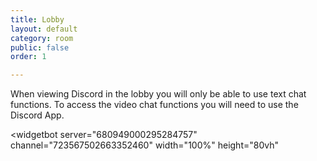 ```yaml
---
title: Lobby
layout: default
category: room
public: false
order: 1

---
```

When viewing Discord in the lobby you will only be able to use text chat functions.  To access the video chat functions you will need to use the Discord App.

<widgetbot
server="680949000295284757"
channel="723567502663352460"
width="100%"
height="80vh"

> </widgetbot>
> <script src="https://cdn.jsdelivr.net/npm/@widgetbot/html-embed"></script>